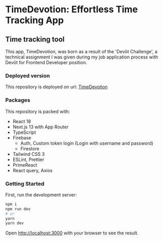# TimeDevotion: Effortless Time Tracking App

## Time tracking tool

This app, TimeDevotion, was born as a result of the 'Devōt Challenge', a technical assignment I was given during my job application process with Devōt for Frontend Developer position.

### Deployed version


This repository is deployed on url: <a href="https://devot-time-tracking.vercel.app" target="_blank">TimeDevotion</a>


### Packages

This repository is packed with:

<ul>
<li>React 18</li>
<li>Next.js 13 with App Router</li>
<li>TypeScript</li>
<li>Firebase 
<ul>
<li>Auth, Custom  token login (Login with username and password)</li>
<li>Firestore</li>
</ul>
</li>
<li>Tailwind CSS 3</li>
<li>ESLint, Prettier</li>
<li>PrimeReact</li>
<li>React query, Axios</li>

</ul>

### Getting Started

First, run the development server:

```bash
npm i
npm run dev
# or
yarn
yarn dev
```

Open [http://localhost:3000](http://localhost:3000) with your browser to see the result.
